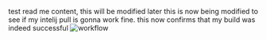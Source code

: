 test read me content, this will be modified later
this is now being modified to see if my intelij pull is gonna work fine.
this now confirms that my build was indeed successful
![workflow](https://github.com/<UserName>/<RepositoryName>/actions/workflows/main.yml/badge.svg)
